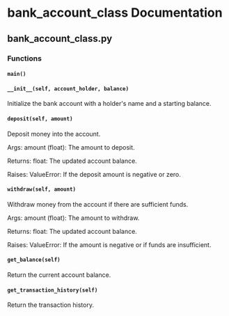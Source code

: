 # bank_account_class Documentation

<!-- BEGIN_PY_DOCS -->
## bank_account_class.py

### Functions

#### `main()`


#### `__init__(self, account_holder, balance)`

Initialize the bank account with a holder's name and a starting balance.


#### `deposit(self, amount)`

Deposit money into the account.

Args:
    amount (float): The amount to deposit.

Returns:
    float: The updated account balance.

Raises:
    ValueError: If the deposit amount is negative or zero.


#### `withdraw(self, amount)`

Withdraw money from the account if there are sufficient funds.

Args:
    amount (float): The amount to withdraw.

Returns:
    float: The updated account balance.

Raises:
    ValueError: If the amount is negative or if funds are insufficient.


#### `get_balance(self)`

Return the current account balance.


#### `get_transaction_history(self)`

Return the transaction history.


<!-- END_PY_DOCS -->